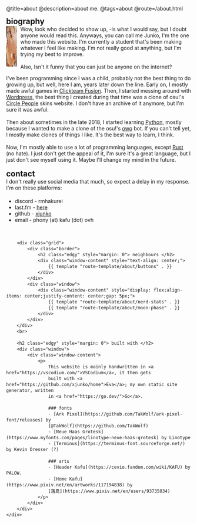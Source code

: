 @title=about
@description=about me.
@tags=about
@route=/about.html

<div class="grid-justify">
    <div>
        <h2 class="edgy" style="margin: 0"> biography </h2>
        <div class="window">
            <div class="window-content" style="display: flex; padding-bottom: 0;">
                <a href="https://www.youtube.com/watch?v=DLkNQgh4Ons" style="margin: 0;padding: 0;">
                    <img style="display: inline" src="static/imgs/about/pfp.png" height="110px" />
                </a>
                <p style="margin-left: 10px; margin-top: 0;">
                    Wow, look who decided to show up, -is what I would say, but I doubt anyone would read this.
                    Anyways, you can call me Junko, I'm the one who made this website. I'm currently a student that's
                    been making
                    whatever I feel like making. I'm not really good at anything, but I'm trying my best to improve.
                    <br> <br>
                    Also, Isn't it funny that you can just be anyone on the internet?
                </p>
            </div>
            <div class="window-content" style="margin: 0">
                I've been programming since I was a child, probably not the best thing to do growing up, but well, here
                I am, years later down the line.
                Early on, I mostly made awful games in <a
                    href="https://www.clickteam.com/clickteam-fusion-2-5">Clickteam Fusion</a>.
                Then, I started messing around with <a href="https://wordpress.com/">Wordpress</a>, the best thing I
                created during that time was a clone of osu!'s <a href="https://circle-people.com/skins/">Circle
                    People</a> skins website.
                I don't have an archive of it anymore, but I'm sure it was awful. <br /> <br />
                Then about sometimes in the late 2018, I started learning <a href="https://www.python.org/">Python</a>,
                mostly because I wanted to make a clone of the osu!'s <a
                    href="https://top.gg/bot/289066747443675143">owo</a> bot.
                If you can't tell yet, I mostly make clones of things I like. It's the best way to learn, I think.
                <br /> <br />
                Now, I'm mostly able to use a lot of programming languages, except <a
                    href="https://www.rust-lang.org/">Rust</a> (no hate). I just don't get the appeal of it, I'm sure
                it's a great language, but I just don't see myself using it. Maybe I'll change my mind in the future.
            </div>
        </div>
        <br>
        <h2 class="edgy" style="margin: 0"> contact </h2>
        <div class="window">
            <div class="window-content">
                I don't really use social media that much, so expect a delay in my response. <br>
                I'm on these platforms:
                <ul class="list-no-space" style="padding-top: 5px;">
                    <li>discord - rmhakurei</li>
                    <li>last.fm - <a href="https://www.last.fm/user/FireRedz">here</a></li>
                    <li>github - <a href="https://github.com/xjunko">xjunko</a></li>
                    <li>email - phony (at) kafu (dot) ovh</li>
                </ul>
            </div>
        </div>
        <br>

        <div class="grid">
            <div class="border">
                <h2 class="edgy" style="margin: 0"> neighbours </h2>
                <div class="window-content" style="text-align: center;">
                    {{ template "route-template/about/buttons" . }}
                </div>
            </div>
            <div class="window">
                <div class="window-content" style="display: flex;align-items: center;justify-content: center;gap: 5px;">
                    {{ template "route-template/about/nerd-stats" . }}
                    {{ template "route-template/about/moon-phase" . }}
                </div>
            </div>
        </div>
        <br>

        <h2 class="edgy" style="margin: 0"> built with </h2>
        <div class="window">
            <div class="window-content">
                <p>
                    This website is mainly handwritten in <a href="https://vscodium.com/">VSCodium</a>, it then gets
                    built with <a href="https://github.com/xjunko/home">Eva</a>; my own static site generator, written
                    in <a href="https://go.dev/">Go</a>.

                    ### fonts
                    - [Ark Pixel](https://github.com/TakWolf/ark-pixel-font/releases) by
                    [@TakWolf](https://github.com/TakWolf)
                    - [Neue Haas Grotesk](https://www.myfonts.com/pages/linotype-neue-haas-grotesk) by Linotype
                    - [Terminus](https://terminus-font.sourceforge.net/) by Kevin Dresser (?)

                    ### arts
                    - [Header Kafu](https://cevio.fandom.com/wiki/KAFU) by PALOW.
                    - [Home Kafu](https://www.pixiv.net/en/artworks/117194838) by
                    [落島](https://www.pixiv.net/en/users/93735034)
                </p>
            </div>
        </div>
    </div>
</div>